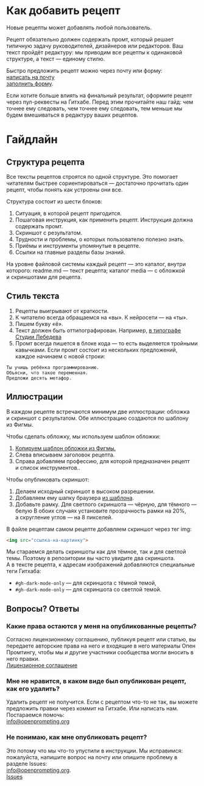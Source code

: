 # Как добавить рецепт

Новые рецепты может добавлять любой пользователь.

Рецепт обязательно должен содержать промт, который решает типичную задачу руководителей, дизайнеров или редакторов. Ваш текст пройдёт редактуру: мы приводим все рецепты к одинаковой структуре, а текст — единому стилю.

Быстро предложить рецепт можно через почту или форму:<br>
[написать на почту](mailto:info@openprompting.org,)<br>
[заполнить форму](https://github.com/Open-Prompting/Knowledge-Base/issues/new?assignees=octocat&labels=%D0%9D%D0%BE%D0%B2%D1%8B%D0%B9+%D1%80%D0%B5%D1%86%D0%B5%D0%BF%D1%82&projects=&template=form-recipe.yml&title=%5B%D0%9D%D0%BE%D0%B2%D1%8B%D0%B9+%D1%80%D0%B5%D1%86%D0%B5%D0%BF%D1%82%5D%3A). 

Если хотите больше влиять на финальный результат, оформите рецепт через пул-реквесты на Гитхабе. Перед этим прочитайте наш гайд: чем точнее ему следовать, чем точнее ему следовать, тем меньше мы будем вмешиваться в редактуру ваших рецептов.

# Гайдлайн 
## Структура рецепта
Все тексты рецептов строятся по одной структуре. Это помогает читателям быстрее сориентироваться — достаточно прочитать один рецепт, чтобы понять как устроены они все.

Структура состоит из шести блоков:
1. Ситуация, в которой рецепт пригодится.
2. Пошаговая инструкция, как применить рецепт. Инструкция должна содержать промт.
3. Скриншот с результатом.
4. Трудности и проблемы, о которых пользователю полезно знать.
5. Приёмы и инструменты упомянутые в рецепте.
6. Ссылки на главные разделы базы знаний.


На уровне файловой системы каждый рецепт — это каталог, внутри которого:
readme.md — текст рецепта;
каталог media — с обложкой и скриншотами для рецепта.


## Стиль текста
1. Рецепты выигрывают от краткости.
2. К читателю всегда обращаемся на &laquo;вы&raquo;. К нейросети — на &laquo;ты&raquo;.
3. Пишем букву &laquo;ё&raquo;.
4. Текст должен быть оттипографирован. Например, [в типографе Студии Лебедева](https://www.artlebedev.ru/typograf)
5. Промт всегда пишется в блоке кода — то есть выделяется тройными кавычками. Если промт состоит из нескольких предложений, каждое начинаем с новой строки:

```
Ты учишь ребёнка программированию.
Объясни, что такое переменная.
Предложи десять метафор.
```

## Иллюстрации
В каждом рецепте встречаются минимум две иллюстрации: обложка и скриншот с результатом. Обе иллюстрацию создаются по шаблону из Фигмы.

Чтобы сделать обложку, мы используем шаблон обложки:
1. [Копируем шаблон обложки из Фигмы.](https://www.figma.com/file/6FXSZpXDODh9s07c4ZahGJ/Untitled?type=design&node-id=1-216&t=zMI7fUySaUVjYDDQ-0)
2. Слева вписываем заголовок рецепта.
3. Справа добавляем профессию, для которой предназначен рецепт и список инструментов..

Чтобы опубликовать скриншот:
1. Делаем исходный скриншот в высоком разрешении.
2. Добавляем ему шапку браузера [из шаблона](https://www.figma.com/file/6FXSZpXDODh9s07c4ZahGJ/Untitled?type=design&node-id=1-332&t=zMI7fUySaUVjYDDQ-0).
3. Добавьте рамку. Для светлого скриншота — чёрную, для тёмного — белую В обоих случаях установите прозрачность рамки на 20%, а скругление углов — на 8 пикселей.

В файле рецептам самом рецепте добавляем скриншот через тег img:
```html
<img src="ссылка-на-картинку">
```

Мы стараемся делать скриншоты как для тёмное, так и для светлой темы. Поэтому в репозитории вы часто увидите два скриншота. А в тексте рецепта, к адресам изображений добавляются специальные теги Гитхаба:
* `#gh-dark-mode-only` — для скриншота с тёмной темой,
* `#gh-dark-mode-only` — для скриншота со светлой темой.


## Вопросы? Ответы

### Какие права остаются у меня на опубликованные рецепты?
Согласно лицензионному соглашению, публикуя рецепт или статью, вы передаете авторские права на него и входящие в него материалы Опен Промтингу, чтобы мы и другие участники сообщества могли вносить в него правки.<br>[Лицензионное соглашение](https://github.com/Open-Prompting/Knowledge-Base/blob/main/licence.md)

### Мне не нравится, в каком виде был опубликован рецепт, как его удалить?

Удалить рецепт не получится. Если с рецептом что-то не так, вы можете предложить правки через коммит на Гитхабе. Или написать нам. Постараемся помочь:<br>[info@openprompting.org](mailto:info@openprompting.org)

### Не понимаю, как мне опубликовать рецепт?

Это потому что мы что-то упустили в инструкции. Мы исправимся: пожалуйста, напишите вопрос на почту или опишите проблему в разделе Issues:<br>[info@openprompting.org](mailto:info@openprompting.org).<br>[Issues](https://github.com/Open-Prompting/Open-Prompting/issues)
